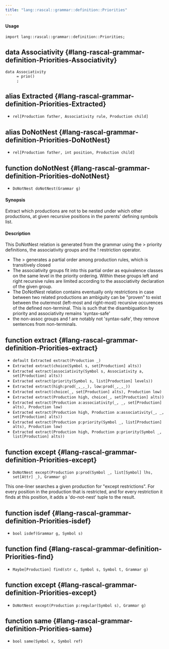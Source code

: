 ```yaml
---
title: "lang::rascal::grammar::definition::Priorities"
---
```


#### Usage

`import lang::rascal::grammar::definition::Priorities;`


## data Associativity {#lang-rascal-grammar-definition-Priorities-Associativity}

```rascal
data Associativity  
     = prio()
     ;
```

## alias Extracted {#lang-rascal-grammar-definition-Priorities-Extracted}

* `rel[Production father, Associativity rule, Production child]`

## alias DoNotNest {#lang-rascal-grammar-definition-Priorities-DoNotNest}

* `rel[Production father, int position, Production child]`

## function doNotNest {#lang-rascal-grammar-definition-Priorities-doNotNest}

* ``DoNotNest doNotNest(Grammar g)``


#### Synopsis

Extract which productions are not to be nested under which other productions, at given 
recursive positions in the parents' defining symbols list.

#### Description

This DoNotNest relation is generated from the grammar using the > priority definitions,
the associativity groups and the ! restriction operator. 

* The > generates a partial order among production rules, which is transitively closed
* The associativity groups fit into this partial order as equivalence classes on the same
  level in the priority ordering. Within these groups left and right recursive rules are
  limited according to the associativity declaration of the given group.
* The DoNotNest relation contains eventually only restrictions in case between two
  related productions an ambiguity can be "proven" to exist between the outermost (left-most
  and right-most) recursive occurences of the defined non-terminal. This is such that
  the disambiguation by priority and associativity remains 'syntax-safe'
* the non-assoc groups and ! are notably not 'syntax-safe', they remove sentences from non-terminals.

## function extract {#lang-rascal-grammar-definition-Priorities-extract}

* ``default Extracted extract(Production _)``
* ``Extracted extract(choice(Symbol s, set[Production] alts))``
* ``Extracted extract(associativity(Symbol s, Associativity a, set[Production] alts))``
* ``Extracted extract(priority(Symbol s, list[Production] levels))``
* ``Extracted extract(high:prod(_,_,_), low:prod(_,_,_))``
* ``Extracted extract(choice(_, set[Production] alts), Production low)``
* ``Extracted extract(Production high, choice(_, set[Production] alts))``
* ``Extracted extract(Production a:associativity(_, _, set[Production] alts), Production low)``
* ``Extracted extract(Production high, Production a:associativity(_, _, set[Production] alts))``
* ``Extracted extract(Production p:priority(Symbol _, list[Production] alts), Production low)``
* ``Extracted extract(Production high, Production p:priority(Symbol _, list[Production] alts))``

## function except {#lang-rascal-grammar-definition-Priorities-except}

* ``DoNotNest except(Production p:prod(Symbol _, list[Symbol] lhs, set[Attr] _), Grammar g)``


This one-liner searches a given production for "except restrictions". 
For every position in the production that is restricted, and for every restriction it finds 
at this position, it adds a 'do-not-nest' tuple to the result.

## function isdef {#lang-rascal-grammar-definition-Priorities-isdef}

* ``bool isdef(Grammar g, Symbol s)``

## function find {#lang-rascal-grammar-definition-Priorities-find}

* ``Maybe[Production] find(str c, Symbol s, Symbol t, Grammar g)``

## function except {#lang-rascal-grammar-definition-Priorities-except}

* ``DoNotNest except(Production p:regular(Symbol s), Grammar g)``

## function same {#lang-rascal-grammar-definition-Priorities-same}

* ``bool same(Symbol x, Symbol ref)``

